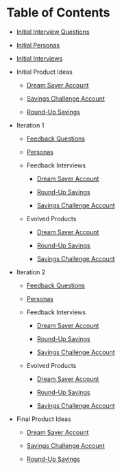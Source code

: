# Table of Contents

- [Initial Interview Questions](init_interview_questions.md)

- [Initial Personas](init_personas.md)

- [Initial Interviews](init_interviews.md)

- Initial Product Ideas

  - [Dream Saver Account](init_product_ideas/Dream_Saver_Account.md)

  - [Savings Challenge Account](init_product_ideas/Savings_Challenge_Account.md)

  - [Round-Up Savings](init_product_ideas/Round-Up_Savings.md)

- Iteration 1

  - [Feedback Questions](1/feedback_questions.md)

  - [Personas](1/personas.md)

  - Feedback Interviews

    - [Dream Saver Account](1/feedback_interviews/Dream_Saver_Account.md)

    - [Round-Up Savings](1/feedback_interviews/Round-Up_Savings.md)

    - [Savings Challenge Account](1/feedback_interviews/Savings_Challenge_Account.md)

  - Evolved Products

    - [Dream Saver Account](1/evolved_products/Dream_Saver_Account.md)

    - [Round-Up Savings](1/evolved_products/Round-Up_Savings.md)

    - [Savings Challenge Account](1/evolved_products/Savings_Challenge_Account.md)

- Iteration 2

  - [Feedback Questions](2/feedback_questions.md)

  - [Personas](2/personas.md)

  - Feedback Interviews

    - [Dream Saver Account](2/feedback_interviews/Dream_Saver_Account.md)

    - [Round-Up Savings](2/feedback_interviews/Round-Up_Savings.md)

    - [Savings Challenge Account](2/feedback_interviews/Savings_Challenge_Account.md)

  - Evolved Products

    - [Dream Saver Account](2/evolved_products/Dream_Saver_Account.md)

    - [Round-Up Savings](2/evolved_products/Round-Up_Savings.md)

    - [Savings Challenge Account](2/evolved_products/Savings_Challenge_Account.md)

- Final Product Ideas

  - [Dream Saver Account](final_product_ideas/Dream_Saver_Account.md)

  - [Savings Challenge Account](final_product_ideas/Savings_Challenge_Account.md)

  - [Round-Up Savings](final_product_ideas/Round-Up_Savings.md)

